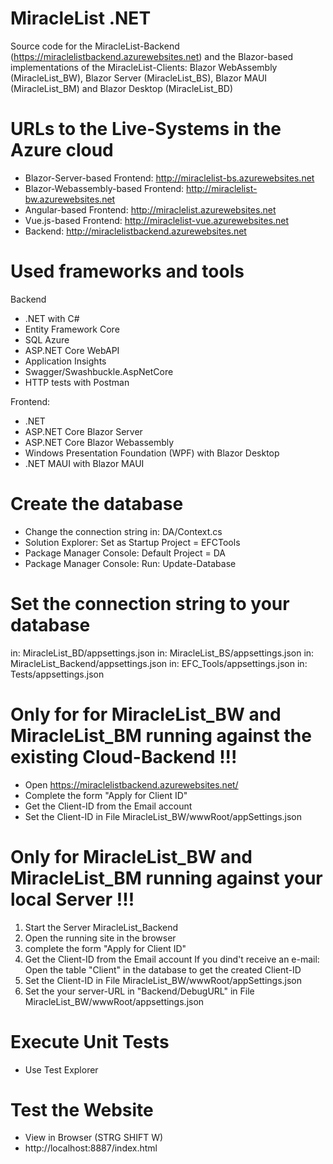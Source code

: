 # MiracleList .NET
Source code for the MiracleList-Backend (https://miraclelistbackend.azurewebsites.net)
and the Blazor-based implementations of the MiracleList-Clients: Blazor WebAssembly (MiracleList_BW), Blazor Server (MiracleList_BS), Blazor MAUI (MiracleList_BM) and Blazor Desktop (MiracleList_BD)

# URLs to the Live-Systems in the Azure cloud
- Blazor-Server-based Frontend: http://miraclelist-bs.azurewebsites.net
- Blazor-Webassembly-based Frontend: http://miraclelist-bw.azurewebsites.net
- Angular-based Frontend: http://miraclelist.azurewebsites.net
- Vue.js-based Frontend: http://miraclelist-vue.azurewebsites.net
- Backend: http://miraclelistbackend.azurewebsites.net

# Used frameworks and tools
Backend
- .NET with C# 		
- Entity Framework Core 
- SQL Azure
- ASP.NET Core WebAPI 
- Application Insights
- Swagger/Swashbuckle.AspNetCore		
- HTTP tests with Postman

Frontend:
- .NET 
- ASP.NET Core Blazor Server
- ASP.NET Core Blazor Webassembly 
- Windows Presentation Foundation (WPF) with Blazor Desktop 
- .NET MAUI with Blazor MAUI 

# Create the database
- Change the connection string in: DA/Context.cs
- Solution Explorer: Set as Startup Project = EFCTools
- Package Manager Console: Default Project = DA
- Package Manager Console: Run: Update-Database

# Set the connection string to your database
in: MiracleList_BD/appsettings.json
in: MiracleList_BS/appsettings.json
in: MiracleList_Backend/appsettings.json
in: EFC_Tools/appsettings.json
in: Tests/appsettings.json

# Only for for MiracleList_BW and MiracleList_BM running against the existing Cloud-Backend !!!
- Open https://miraclelistbackend.azurewebsites.net/
- Complete the form "Apply for Client ID"
- Get the Client-ID from the Email account
- Set the Client-ID in File MiracleList_BW/wwwRoot/appSettings.json

# Only for MiracleList_BW and MiracleList_BM running against your local Server !!!
1. Start the Server MiracleList_Backend
2. Open the running site in the browser
3. complete the form "Apply for Client ID"
4. Get the Client-ID from the Email account
If you dind't receive an e-mail: Open the table "Client" in the database to get the created Client-ID
5. Set the Client-ID in File MiracleList_BW/wwwRoot/appSettings.json
6. Set the your server-URL in "Backend/DebugURL" in File MiracleList_BW/wwwRoot/appsettings.json

# Execute Unit Tests
- Use Test Explorer

# Test the Website
- View in Browser (STRG SHIFT W)
- http://localhost:8887/index.html